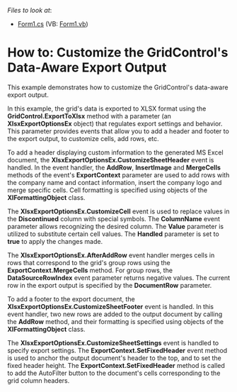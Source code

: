 <!-- default file list -->
*Files to look at*:

* [Form1.cs](./CS/GridDataAwareExportCustomization/Form1.cs) (VB: [Form1.vb](./VB/GridDataAwareExportCustomization/Form1.vb))
<!-- default file list end -->
# How to: Customize the GridControl's Data-Aware Export Output


<p>This example demonstrates how to customize the GridControl's data-aware export output.</p>
<p>In this example, the grid's data is exported to XLSX format using the <strong>GridControl.ExportToXlsx</strong> method with a parameter (an <strong>XlsxExportOptionsEx</strong> object) that regulates export settings and behavior. This parameter provides events that allow you to add a header and footer to the export output, to customize cells, add rows, etc.</p>
<p>To add a header displaying custom information to the generated MS Excel document, the <strong>XlsxExportOptionsEx.CustomizeSheetHeader</strong> event is handled. In the event handler, the <strong>AddRow</strong>, <strong>InsertImage</strong> and <strong>MergeCells</strong> methods of the event's <strong>ExportContext</strong> parameter are used to add rows with the company name and contact information, insert the company logo and merge specific cells. Cell formatting is specified using objects of the <strong>XlFormattingObject</strong> class.</p>
<p>The <strong>XlsxExportOptionsEx.CustomizeCell</strong> event is used to replace values in the <strong>Discontinued</strong> column with special symbols. The <strong>ColumnName</strong> event parameter allows recognizing the desired column. The <strong>Value</strong> parameter is utilized to substitute certain cell values. The <strong>Handled</strong> parameter is set to <strong>true</strong> to apply the changes made.</p>
<p>The <strong>XlsxExportOptionsEx.AfterAddRow</strong> event handler merges cells in rows that correspond to the grid's group rows using the <strong>ExportContext.MergeCells</strong> method. For group rows, the <strong>DataSourceRowIndex</strong> event parameter returns negative values. The current row in the export output is specified by the <strong>DocumentRow</strong> parameter.</p>
<p>To add a footer to the export document, the <strong>XlsxExportOptionsEx.CustomizeSheetFooter</strong> event is handled. In this event handler, two new rows are added to the output document by calling the <strong>AddRow</strong> method, and their formatting is specified using objects of the <strong>XlFormattingObject</strong> class.</p>
<p>The <strong>XlsxExportOptionsEx.CustomizeSheetSettings</strong> event is handled to specify export settings. The <strong>ExportContext.SetFixedHeader</strong> event method is used to anchor the output document's header to the top, and to set the fixed header height. The <strong>ExportContext.SetFixedHeader</strong> method is called to add the AutoFilter button to the document's cells corresponding to the grid column headers.</p>

<br/>



